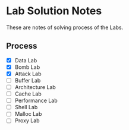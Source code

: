 # Lab Solution Notes

These are notes of solving process of the Labs.

## Process

- [x] Data Lab
- [x] Bomb Lab
- [x] Attack Lab
- [ ] Buffer Lab
- [ ] Architecture Lab
- [ ] Cache Lab
- [ ] Performance Lab
- [ ] Shell Lab
- [ ] Malloc Lab
- [ ] Proxy Lab
